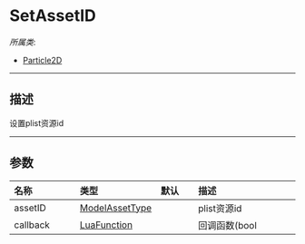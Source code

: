 # SetAssetID

*所属类*:
* [Particle2D](/Api/Classes/Other/Particle2D.md)
------------------------------------------------------------------------------------------
## 描述

设置plist资源id

------------------------------------------------------------------------------------------
## 参数

|<div style="width:100px">名称</div>|<div style="width:100px">类型</div>|<div style="width:50px">默认</div>|<div style="width:350px">描述</div>|
|:---|:---|:---|:---|
|assetID|[ModelAssetType](/Api/DataType/ModelAssetType.md)||plist资源id|
|callback|[LuaFunction](/Api/Enums/LuaFunction.md)||回调函数(bool|
